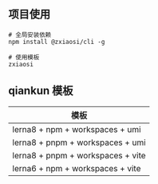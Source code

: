## 项目使用

```shell
# 全局安装依赖
npm install @zxiaosi/cli -g

# 使用模板
zxiaosi
```

## qiankun 模板

| 模板                              |
| --------------------------------- |
| lerna8 + npm + workspaces + umi   |
| lerna8 + pnpm + workspaces + umi  |
| lerna8 + pnpm + workspaces + vite |
| lerna6 + npm + workspaces + vite  |
